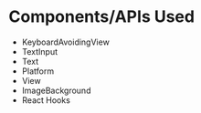 # Components/APIs Used 

- KeyboardAvoidingView
- TextInput
- Text
- Platform 
- View
- ImageBackground
- React Hooks